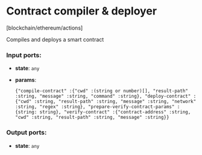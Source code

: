# Contract compiler & deployer

[blockchain/ethereum/actions]

Compiles and deploys a smart contract

### Input ports:

* __state__: `any`


* __params__: 
    ```
    {"compile-contract" :{"cwd" :(string or number)[], "result-path" :string, "message" :string, "command" :string}, "deploy-contract" :{"cwd" :string, "result-path" :string, "message" :string, "network" :string, "regex" :string}, "prepare-verify-contract-params" :{string: string}, "verify-contract" :{"contract-address" :string, "cwd" :string, "result-path" :string, "message" :string}}
    ```



### Output ports:

* __state__: `any`



